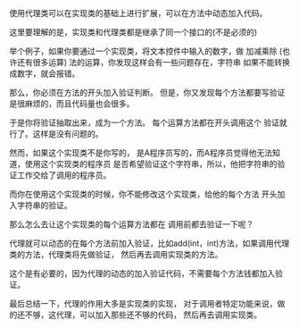 使用代理类可以在实现类的基础上进行扩展，可以在方法中动态加入代码。<p>
这里要理解的是，实现类和代理类都是继承了同一个接口的(不是必须的)<p>
举个例子，如果你要通过一个实现类，将文本控件中输入的数字，做 加减乘除
(也许还有很多运算) 法的运算，你发现这样会有一些问题存在，字符串
如果不能转换成数字，就会报错。

那么，你必须在方法的开头加入验证判断。
但是，你又发现每个方法都要写验证是很麻烦的，而且代码量也会很多。


于是你将验证抽取出来，成为一个方法。 每个运算方法都在开头调用这个
验证就行了。这样是没有问题的。

然而，如果这个实现类不是你写的，
是A程序员写的，而A程序员觉得他无法知道，使用这个实现类的程序员
是否希望验证这个字符串，所以，他把字符串的验证工作交给了调用的程序员。


而你在使用这个实现类的时候，你不能修改这个实现类，给他的每个方法
开头加入字符串的验证。

那么怎么去让这个实现类的每个运算方法都在
调用前都去验证一下呢？

代理就可以动态的在每个方法前加入验证，比如add(int，int)方法，如果调用代理类的方法，代理类将先做验证，
然后再去调用实现类的方法。

这个是有必要的，因为代理的动态的加入验证代码，不需要每个方法钱都加入验证。

最后总结一下，代理的作用大多是实现类的实现，
对于调用者特定功能来说，做的还不够，这代理，可以加入那些还不够的代码，
然后再去调用实现类。 
